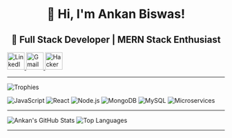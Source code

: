 <div align="center">

# 👋 Hi, I'm **Ankan Biswas**!
## 🚀 Full Stack Developer | MERN Stack Enthusiast

</div>
 
<a href="https://www.linkedin.com/in/ankanbiswas-in" target="_blank">
  <img src="https://brandlogos.net/wp-content/uploads/2016/06/linkedin-logo-512x512.png" style="width:40px;" alt="LinkedIn" />
</a>  
<a href="mailto:ankanb560@gmail.com">
  <img src="https://cdn.icon-icons.com/icons2/2631/PNG/512/gmail_new_logo_icon_159149.png" style="width:40px" alt="Gmail" />
</a>
<a href="https://www.hackerrank.com/profile/ankanb560">
  <img src="https://cdn4.iconfinder.com/data/icons/logos-and-brands/512/160_Hackerrank_logo_logos-512.png" style="width:40px" alt="HackerRank" />
</a>

---
  
![Trophies](https://github-profile-trophy.vercel.app/?username=AnkanCompiled&theme=radical)

![JavaScript](https://img.shields.io/badge/Code-JavaScript-yellow) ![React](https://img.shields.io/badge/Framework-React-blue) ![Node.js](https://img.shields.io/badge/Backend-Node.js-green) ![MongoDB](https://img.shields.io/badge/Database-MongoDB-brightgreen) ![MySQL](https://img.shields.io/badge/Database-MySQL-blue) ![Microservices](https://img.shields.io/badge/Architecture-Microservices-orange)

---

<!-- GitHub Stats & Top Languages in the same line -->
<p>
  <img src="https://github-readme-stats.vercel.app/api?username=AnkanCompiled&show_icons=true&theme=radical" alt="Ankan's GitHub Stats" style="display:inline-block;" />
  <img src="https://github-readme-stats.vercel.app/api/top-langs/?username=AnkanCompiled&layout=compact&theme=radical" alt="Top Languages" style="display:inline-block;" />
</p>

---


<!--
**AnkanCompiled/AnkanCompiled** is a ✨ _special_ ✨ repository because its `README.md` (this file) appears on your GitHub profile.

Here are some ideas to get you started:

- 🔭 I’m currently working on ...
- 🌱 I’m currently learning ...
- 👯 I’m looking to collaborate on ...
- 🤔 I’m looking for help with ...
- 💬 Ask me about ...
- 📫 How to reach me: ...
- 😄 Pronouns: ...
- ⚡ Fun fact: ...
-->
